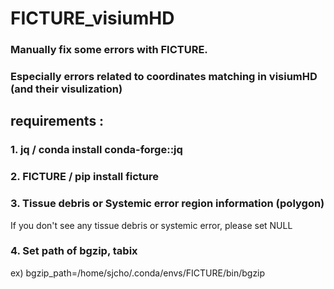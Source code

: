 # FICTURE_visiumHD
### Manually fix some errors with FICTURE. 
### Especially errors related to coordinates matching in visiumHD (and their visulization)

## requirements : 
### 1. jq / conda install conda-forge::jq
### 2. FICTURE / pip install ficture
### 3. Tissue debris or Systemic error region information (polygon) 
If you don't see any tissue debris or systemic error, please set NULL
### 4. Set path of bgzip, tabix
ex) bgzip_path=/home/sjcho/.conda/envs/FICTURE/bin/bgzip
